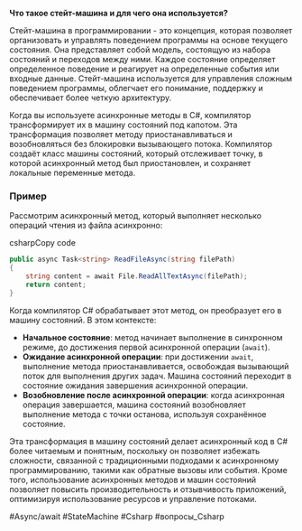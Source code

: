 
**Что такое стейт-машина и для чего она используется?**

   Стейт-машина в программировании - это концепция, которая позволяет организовать и управлять поведением программы на основе текущего состояния. Она представляет собой модель, состоящую из набора состояний и переходов между ними. Каждое состояние определяет определенное поведение и реагирует на определенные события или входные данные. Стейт-машина используется для управления сложным поведением программы, облегчает его понимание, поддержку и обеспечивает более четкую архитектуру.

Когда вы используете асинхронные методы в C#, компилятор трансформирует их в машину состояний под капотом. Эта трансформация позволяет методу приостанавливаться и возобновляться без блокировки вызывающего потока. Компилятор создаёт класс машины состояний, который отслеживает точку, в которой асинхронный метод был приостановлен, и сохраняет локальные переменные метода.

### Пример

Рассмотрим асинхронный метод, который выполняет несколько операций чтения из файла асинхронно:

csharpCopy code

```C#
public async Task<string> ReadFileAsync(string filePath)
{
    string content = await File.ReadAllTextAsync(filePath);
    return content;
}
```

Когда компилятор C# обрабатывает этот метод, он преобразует его в машину состояний. В этом контексте:

- **Начальное состояние**: метод начинает выполнение в синхронном режиме, до достижения первой асинхронной операции (`await`).
- **Ожидание асинхронной операции**: при достижении `await`, выполнение метода приостанавливается, освобождая вызывающий поток для выполнения других задач. Машина состояний переходит в состояние ожидания завершения асинхронной операции.
- **Возобновление после асинхронной операции**: когда асинхронная операция завершается, машина состояний возобновляет выполнение метода с точки останова, используя сохранённое состояние.

Эта трансформация в машину состояний делает асинхронный код в C# более читаемым и понятным, поскольку он позволяет избежать сложности, связанной с традиционными подходами к асинхронному программированию, такими как обратные вызовы или события. Кроме того, использование асинхронных методов и машин состояний позволяет повысить производительность и отзывчивость приложений, оптимизируя использование ресурсов и управление потоками.

#Async/await #StateMachine #Csharp #вопросы_Csharp 